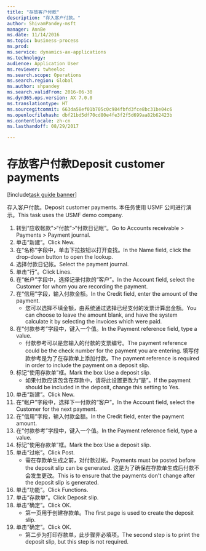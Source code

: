 ```yaml
--- 
title: "存放客户付款"
description: "存入客户付款。"
author: ShivamPandey-msft
manager: AnnBe
ms.date: 11/14/2016
ms.topic: business-process
ms.prod: 
ms.service: dynamics-ax-applications
ms.technology: 
audience: Application User
ms.reviewer: twheeloc
ms.search.scope: Operations
ms.search.region: Global
ms.author: shpandey
ms.search.validFrom: 2016-06-30
ms.dyn365.ops.version: AX 7.0.0
ms.translationtype: HT
ms.sourcegitcommit: 663da58ef01b705c0c984fbfd3fce8bc31be04c6
ms.openlocfilehash: dbf21bd5df70cd80e4fe3f2f5d699aa82b62423b
ms.contentlocale: zh-cn
ms.lasthandoff: 08/29/2017

---
```

# <a name="deposit-customer-payments"></a><span data-ttu-id="2b811-103">存放客户付款</span><span class="sxs-lookup"><span data-stu-id="2b811-103">Deposit customer payments</span></span>

[!include[task guide banner](../../includes/task-guide-banner.md)]

<span data-ttu-id="2b811-104">存入客户付款。</span><span class="sxs-lookup"><span data-stu-id="2b811-104">Deposit customer payments.</span></span> <span data-ttu-id="2b811-105">本任务使用 USMF 公司进行演示。</span><span class="sxs-lookup"><span data-stu-id="2b811-105">This task uses the USMF demo company.</span></span>

1. <span data-ttu-id="2b811-106">转到“应收帐款”>“付款”>“付款日记帐”。</span><span class="sxs-lookup"><span data-stu-id="2b811-106">Go to Accounts receivable > Payments > Payment journal.</span></span>
2. <span data-ttu-id="2b811-107">单击“新建”。</span><span class="sxs-lookup"><span data-stu-id="2b811-107">Click New.</span></span>
3. <span data-ttu-id="2b811-108">在“名称”字段中，单击下拉按钮以打开查找。</span><span class="sxs-lookup"><span data-stu-id="2b811-108">In the Name field, click the drop-down button to open the lookup.</span></span>
4. <span data-ttu-id="2b811-109">选择付款日记帐。</span><span class="sxs-lookup"><span data-stu-id="2b811-109">Select the payment journal.</span></span> 
5. <span data-ttu-id="2b811-110">单击“行”。</span><span class="sxs-lookup"><span data-stu-id="2b811-110">Click Lines.</span></span>
6. <span data-ttu-id="2b811-111">在“帐户”字段中，选择记录付款的“客户”。</span><span class="sxs-lookup"><span data-stu-id="2b811-111">In the Account field, select the Customer for whom you are recording the payment.</span></span>
7. <span data-ttu-id="2b811-112">在“信用”字段，输入付款金额。</span><span class="sxs-lookup"><span data-stu-id="2b811-112">In the Credit field, enter the amount of the payment.</span></span>
    * <span data-ttu-id="2b811-113">您可以选择不填金额，由系统通过选择已经支付的发票计算出金额。</span><span class="sxs-lookup"><span data-stu-id="2b811-113">You can choose to leave the amount blank, and have the system calculate it by selecting the invoices which were paid.</span></span>  
8. <span data-ttu-id="2b811-114">在“付款参考”字段中，键入一个值。</span><span class="sxs-lookup"><span data-stu-id="2b811-114">In the Payment reference field, type a value.</span></span>
    * <span data-ttu-id="2b811-115">付款参考可以是您输入的付款的支票编号。</span><span class="sxs-lookup"><span data-stu-id="2b811-115">The payment reference could be the check number for the payment you are entering.</span></span> <span data-ttu-id="2b811-116">填写付款参考是为了在存款单上添加付款。</span><span class="sxs-lookup"><span data-stu-id="2b811-116">The payment reference is required in order to include the payment on a deposit slip.</span></span>  
9. <span data-ttu-id="2b811-117">标记“使用存款单”框。</span><span class="sxs-lookup"><span data-stu-id="2b811-117">Mark the box Use a deposit slip.</span></span>
    * <span data-ttu-id="2b811-118">如果付款应该包含在存款中，请将此设置更改为“是”。</span><span class="sxs-lookup"><span data-stu-id="2b811-118">If the payment should be included in the deposit, change this setting to Yes.</span></span>  
10. <span data-ttu-id="2b811-119">单击“新建”。</span><span class="sxs-lookup"><span data-stu-id="2b811-119">Click New.</span></span>
11. <span data-ttu-id="2b811-120">在“帐户”字段中，选择下一付款的“客户”。</span><span class="sxs-lookup"><span data-stu-id="2b811-120">In the Account field, select the Customer for the next payment.</span></span>
12. <span data-ttu-id="2b811-121">在“信用”字段，输入付款金额。</span><span class="sxs-lookup"><span data-stu-id="2b811-121">In the Credit field, enter the payment amount.</span></span>
13. <span data-ttu-id="2b811-122">在“付款参考”字段中，键入一个值。</span><span class="sxs-lookup"><span data-stu-id="2b811-122">In the Payment reference field, type a value.</span></span>
14. <span data-ttu-id="2b811-123">标记“使用存款单”框。</span><span class="sxs-lookup"><span data-stu-id="2b811-123">Mark the box Use a deposit slip.</span></span>
15. <span data-ttu-id="2b811-124">单击“过帐”。</span><span class="sxs-lookup"><span data-stu-id="2b811-124">Click Post.</span></span>
    * <span data-ttu-id="2b811-125">需在存款单生成之前，对付款过帐。</span><span class="sxs-lookup"><span data-stu-id="2b811-125">Payments must be posted before the deposit slip can be generated.</span></span> <span data-ttu-id="2b811-126">这是为了确保在存款单生成后付款不会发生更改。</span><span class="sxs-lookup"><span data-stu-id="2b811-126">This is to ensure that the payments don't change after the deposit slip is generated.</span></span>  
16. <span data-ttu-id="2b811-127">单击“功能”。</span><span class="sxs-lookup"><span data-stu-id="2b811-127">Click Functions.</span></span>
17. <span data-ttu-id="2b811-128">单击“存款单”。</span><span class="sxs-lookup"><span data-stu-id="2b811-128">Click Deposit slip.</span></span>
18. <span data-ttu-id="2b811-129">单击“确定”。</span><span class="sxs-lookup"><span data-stu-id="2b811-129">Click OK.</span></span>
    * <span data-ttu-id="2b811-130">第一页用于创建存款单。</span><span class="sxs-lookup"><span data-stu-id="2b811-130">The first page is used to create the deposit slip.</span></span>  
19. <span data-ttu-id="2b811-131">单击“确定”。</span><span class="sxs-lookup"><span data-stu-id="2b811-131">Click OK.</span></span>
    * <span data-ttu-id="2b811-132">第二步为打印存款单，此步骤非必填项。</span><span class="sxs-lookup"><span data-stu-id="2b811-132">The second step is to print the deposit slip, but this step is not required.</span></span>  



